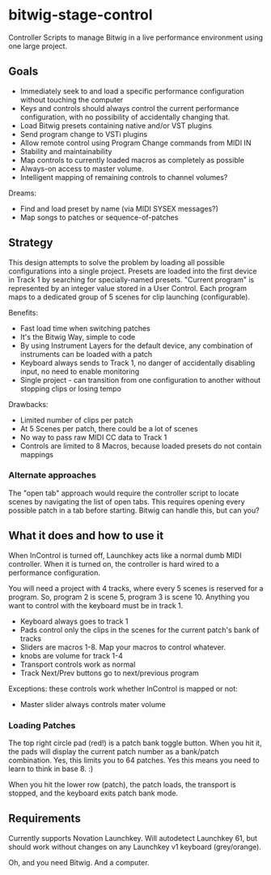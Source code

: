 # bitwig-stage-control
Controller Scripts to manage Bitwig in a live performance environment using one large project.

## Goals

 * Immediately seek to and load a specific performance configuration without touching the computer
 * Keys and controls should always control the current performance configuration, with no possibility of accidentally changing that.
 * Load Bitwig presets containing native and/or VST plugins
 * Send program change to VSTi plugins
 * Allow remote control using Program Change commands from MIDI IN
 * Stability and maintainability
 * Map controls to currently loaded macros as completely as possible
 * Always-on access to master volume.
 * Intelligent mapping of remaining controls to channel volumes?

Dreams:

 * Find and load preset by name (via MIDI SYSEX messages?)
 * Map songs to patches or sequence-of-patches

## Strategy

This design attempts to solve the problem by loading all possible configurations into a single project. Presets are loaded into the first device in Track 1 by searching for specially-named presets. "Current program" is represented by an integer value stored in a User Control. Each program maps to a dedicated group of 5 scenes for clip launching (configurable).

Benefits:
 * Fast load time when switching patches
 * It's the Bitwig Way, simple to code
 * By using Instrument Layers for the default device, any combination of instruments can be loaded with a patch
 * Keyboard always sends to Track 1, no danger of accidentally disabling input, no need to enable monitoring
 * Single project - can transition from one configuration to another without stopping clips or losing tempo

Drawbacks:
 * Limited number of clips per patch
 * At 5 Scenes per patch, there could be a lot of scenes
 * No way to pass raw MIDI CC data to Track 1
 * Controls are limited to 8 Macros, because loaded presets do not contain mappings

### Alternate approaches

The "open tab" approach would require the controller script to locate scenes by navigating the list of open tabs. This requires opening every possible patch in a tab before starting. Bitwig can handle this, but can you?

## What it does and how to use it

When InControl is turned off, Launchkey acts like a normal dumb MIDI controller. When it is turned on, the controller is hard wired to a performance configuration.

You will need a project with 4 tracks, where every 5 scenes is reserved for a program. So, program 2 is scene 5, program 3 is scene 10. Anything you want to control with the keyboard must be in track 1.

 * Keyboard always goes to track 1
 * Pads control only the clips in the scenes for the current patch's bank of tracks
 * Sliders are macros 1-8. Map your macros to control whatever.
 * knobs are volume for track 1-4
 * Transport controls work as normal 
 * Track Next/Prev buttons go to next/previous program

Exceptions: these controls work whether InControl is mapped or not:

 * Master slider always controls mater volume

### Loading Patches

The top right circle pad (red!) is a patch bank toggle button. When you hit it, the pads will display the current patch number as a bank/patch combination. Yes, this limits you to 64 patches. Yes this means you need to learn to think in base 8. :) 

When you hit the lower row (patch), the patch loads, the transport is stopped, and the keyboard exits patch bank mode. 

## Requirements

Currently supports Novation Launchkey. Will autodetect Launchkey 61, but should work without 
changes on any Launchkey v1 keyboard (grey/orange).

Oh, and you need Bitwig. And a computer.
